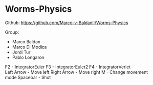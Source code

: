 # Worms-Physics

Github: https://github.com/Marco-v-BaldanII/Worms-Physics

Group:
- Marco Baldan
- Marco Di Modica
- Jordi Tur
- Pablo Longaron


F2 - IntegratorEuler
F3 - IntegratorEuler2
F4 - IntegratorVerlet  
Left Arrow - Move left
Right Arrow - Move right
M - Change movement mode
Spacebar - Shot
